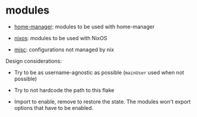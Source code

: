 # modules

* [home-manager](./home-manager): modules to be used with home-manager

* [nixos](./nixos): modules to be used with NixOS

* [misc](./misc): configurations not managed by nix

Design considerations:

* Try to be as username-agnostic as possible (`mainUser` used when not possible)

* Try to not hardcode the path to this flake

* Import to enable, remove to restore the state. The modules won't export options that have to be enabled.
